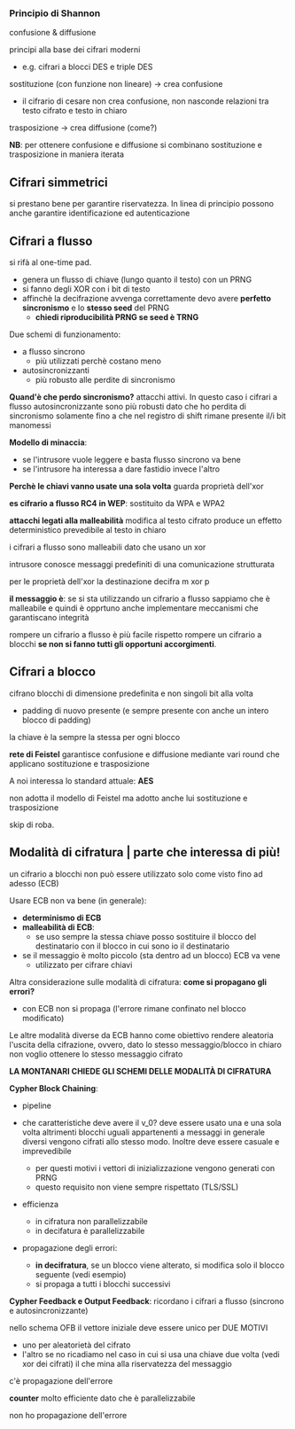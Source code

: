 ### Principio di Shannon
confusione & diffusione

principi alla base dei cifrari moderni
- e.g. cifrari a blocci DES e triple DES

sostituzione (con funzione non lineare) -> crea confusione
- il cifrario di cesare non crea confusione, non nasconde relazioni tra testo cifrato e testo in chiaro

trasposizione   -> crea diffusione (come?)

**NB**: per ottenere confusione e diffusione si combinano sostituzione e trasposizione in maniera iterata






## Cifrari simmetrici
si prestano bene per garantire riservatezza. In linea di principio possono anche garantire identificazione ed autenticazione



## Cifrari a flusso
si rifà al one-time pad. 

- genera un flusso di chiave (lungo quanto il testo) con un PRNG
- si fanno degli XOR con i bit di testo
- affinchè la decifrazione avvenga correttamente devo avere **perfetto sincronismo** e lo **stesso seed** del PRNG
    - **chiedi riproducibilità PRNG se seed è TRNG**

Due schemi di funzionamento:
- a flusso sincrono
    - più utilizzati perchè costano meno
- autosincronizzanti
    - più robusto alle perdite di sincronismo
    
**Quand'è che perdo sincronismo?**
attacchi attivi. In questo caso i cifrari a flusso autosincronizzante sono più robusti dato che ho perdita di sincronismo solamente fino a che nel registro di shift rimane presente il/i bit manomessi

**Modello di minaccia**:
- se l'intrusore vuole leggere e basta flusso sincrono va bene
- se l'intrusore ha interessa a dare fastidio invece l'altro


**Perchè le chiavi vanno usate una sola volta**
guarda proprietà dell'xor


**es cifrario a flusso RC4 in WEP**:
sostituito da WPA e WPA2


**attacchi legati alla malleabilità**
modifica al testo cifrato produce un effetto deterministico prevedibile al testo in chiaro

i cifrari a flusso sono malleabili dato che usano un xor

intrusore conosce messaggi predefiniti di una comunicazione strutturata

per le proprietà dell'xor la destinazione decifra m xor p

**il messaggio è**: se si sta utilizzando un cifrario a flusso sappiamo che è malleabile e quindi è opprtuno anche implementare meccanismi che garantiscano integrità



rompere un cifrario a flusso è più facile rispetto rompere un cifrario a blocchi **se non si fanno tutti gli opportuni accorgimenti**.




## Cifrari a blocco
cifrano blocchi di dimensione predefinita e non singoli bit alla volta
- padding di nuovo presente (e sempre presente con anche un intero blocco di padding)

la chiave è la sempre la stessa per ogni blocco





**rete di Feistel**
garantisce confusione e diffusione mediante vari round che applicano sostituzione e trasposizione



A noi interessa lo standard attuale: **AES**

non adotta il modello di Feistel ma adotto anche lui sostituzione e trasposizione


skip di roba.


## Modalità di cifratura | parte che interessa di più!
un cifrario a blocchi non può essere utilizzato solo come visto fino ad adesso (ECB)

Usare ECB non va bene (in generale):
- **determinismo di ECB**
- **malleabilità di ECB**:
    - se uso sempre la stessa chiave posso sostituire il blocco del destinatario con il blocco in cui sono io il destinatario
- se il messaggio è molto piccolo (sta dentro ad un blocco) ECB va vene
    - utilizzato per cifrare chiavi

Altra considerazione sulle modalità di cifratura: **come si propagano gli errori?**
- con ECB non si propaga (l'errore rimane confinato nel blocco modificato)

Le altre modalità diverse da ECB hanno come obiettivo rendere aleatoria l'uscita della cifrazione, ovvero, dato lo stesso messaggio/blocco in chiaro non voglio ottenere lo stesso messaggio cifrato


**LA MONTANARI CHIEDE GLI SCHEMI DELLE MODALITÀ DI CIFRATURA**

**Cypher Block Chaining**:
- pipeline
- che caratteristiche deve avere il v_0? deve essere usato una e una sola volta altrimenti blocchi uguali appartenenti a messaggi in generale diversi vengono cifrati allo stesso modo. Inoltre deve essere casuale e imprevedibile
    - per questi motivi i vettori di inizializzazione vengono generati con PRNG
    - questo requisito non viene sempre rispettato (TLS/SSL)

- efficienza
    - in cifratura non parallelizzabile
    - in decifatura è parallelizzabile

- propagazione degli errori: 
    - **in decifratura**, se un blocco viene alterato, si modifica solo il blocco seguente (vedi esempio)
    - si propaga a tutti i blocchi successivi




**Cypher Feedback e Output Feedback**:
ricordano i cifrari a flusso (sincrono e autosincronizzante)


nello schema OFB il vettore iniziale deve essere unico per DUE MOTIVI
- uno per aleatorietà del cifrato
- l'altro se no ricadiamo nel caso in cui si usa una chiave due volta (vedi xor dei cifrati) il che mina alla riservatezza del messaggio

c'è propagazione dell'errore


**counter**
molto efficiente dato che è parallelizzabile

non ho propagazione dell'errore